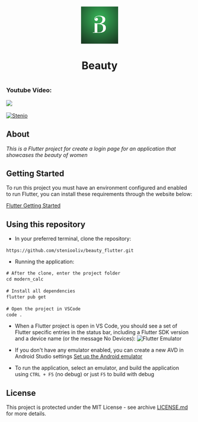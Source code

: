 <p align="center">
  <img src="https://github.com/steniooliv/beauty_flutter/blob/main/android/app/src/main/res/mipmap-xxxhdpi/ic_launcher.png" width=100 />
  <h1 align="center">Beauty<h1>
</p>

### Youtube Vídeo:
    
[![](https://img.youtube.com/vi/ylRt33QEpdY/0.jpg)](https://www.youtube.com/watch?v=ylRt33QEpdY)
    
[![Stenio](https://img.shields.io/badge/steniooliv-in-%230072b1)](https://www.linkedin.com/in/steniooliv)

## About
*This is a Flutter project for create a login page for an application that showcases the beauty of women*

## Getting Started
To run this project you must have an environment configured and enabled to run Flutter, you can install these requirements through the website below:

[Flutter Getting Started](https://flutter.dev/docs/get-started/install)
    
## Using this repository
- In your preferred terminal, clone the repository:
    
```https://github.com/steniooliv/beauty_flutter.git```

- Running the application:
    
```
# After the clone, enter the project folder
cd modern_calc

# Install all dependencies
flutter pub get

# Open the project in VSCode
code .
```

- When a Flutter project is open in VS Code, you should see a set of Flutter specific entries in the status bar, including a Flutter SDK version and a device name (or the message No Devices):
![Flutter Emulator](https://flutter.dev/assets/tools/vs-code/device_status_bar-10813b4c173018ee947124d4f222cb30b54133d4574a48138cb9ba8ef7030710.png)

- If you don't have any emulator enabled, you can create a new AVD in Android Studio settings
[Set up the Android emulator](https://flutter.dev/docs/get-started/install/windows#set-up-the-android-emulator)

- To run the application, select an emulator, and build the application using ```CTRL + F5``` (no debug) or just ```F5``` to build with debug


## License
This project is protected under the MIT License - see archive [LICENSE.md](LICENSE.md) for more details.
